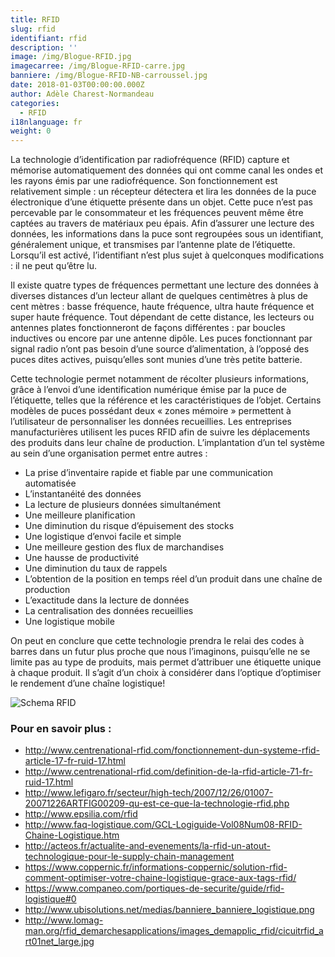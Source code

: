 ```yaml
---
title: RFID
slug: rfid
identifiant: rfid
description: ''
image: /img/Blogue-RFID.jpg
imagecarree: /img/Blogue-RFID-carre.jpg
banniere: /img/Blogue-RFID-NB-carroussel.jpg
date: 2018-01-03T00:00:00.000Z
author: Adèle Charest-Normandeau
categories:
  - RFID
i18nlanguage: fr
weight: 0
---
```


La technologie d’identification par radiofréquence (RFID) capture et mémorise automatiquement des données qui ont comme canal les ondes et les rayons émis par une radiofréquence. Son fonctionnement est relativement simple : un récepteur détectera et lira les données de la puce électronique d’une étiquette présente dans un objet. Cette puce n’est pas percevable par le consommateur et les fréquences peuvent même être captées au travers de matériaux peu épais. Afin d’assurer une lecture des données, les informations dans la puce sont regroupées sous un identifiant, généralement unique, et transmises par l’antenne plate de l’étiquette. Lorsqu’il est activé, l’identifiant n’est plus sujet à quelconques modifications : il ne peut qu’être lu. 

Il existe quatre types de fréquences permettant une lecture des données à diverses distances d’un lecteur allant de quelques centimètres à plus de cent mètres : basse fréquence, haute fréquence, ultra haute fréquence et super haute fréquence. Tout dépendant de cette distance, les lecteurs ou antennes plates fonctionneront de façons différentes : par boucles inductives ou encore par une antenne dipôle. Les puces fonctionnant par signal radio n’ont pas besoin d’une source d’alimentation, à l’opposé des puces dites actives, puisqu’elles sont munies d’une très petite batterie. 

Cette technologie permet notamment de récolter plusieurs informations, grâce à l’envoi d’une identification numérique émise par la puce de l’étiquette, telles que la référence et les caractéristiques de l’objet. Certains modèles de puces possédant deux « zones mémoire » permettent à l’utilisateur de personnaliser les données recueillies. Les entreprises manufacturières utilisent les puces RFID afin de suivre les déplacements des produits dans leur chaîne de production. L’implantation d’un tel système au sein d’une organisation permet entre autres : 

- La prise d’inventaire rapide et fiable par une communication automatisée
- L’instantanéité des données
- La lecture de plusieurs données simultanément
- Une meilleure planification
- Une diminution du risque d’épuisement des stocks
- Une logistique d’envoi facile et simple
- Une meilleure gestion des flux de marchandises
- Une hausse de productivité 
- Une diminution du taux de rappels 
- L’obtention de la position en temps réel d’un produit dans une chaîne de production
- L’exactitude dans la lecture de données 
- La centralisation des données recueillies
- Une logistique mobile

On peut en conclure que cette technologie prendra le relai des codes à barres dans un futur plus proche que nous l’imaginons, puisqu’elle ne se limite pas au type de produits, mais permet d’attribuer une étiquette unique à chaque produit. Il s’agit d’un choix à considérer dans l’optique d’optimiser le rendement d’une chaîne logistique!

![Schema RFID](/img/schema-RFID.png "Schema RFID")

### Pour en savoir plus :

- http://www.centrenational-rfid.com/fonctionnement-dun-systeme-rfid-article-17-fr-ruid-17.html
- http://www.centrenational-rfid.com/definition-de-la-rfid-article-71-fr-ruid-17.html
- http://www.lefigaro.fr/secteur/high-tech/2007/12/26/01007-20071226ARTFIG00209-qu-est-ce-que-la-technologie-rfid.php 
- http://www.epsilia.com/rfid
- http://www.faq-logistique.com/GCL-Logiguide-Vol08Num08-RFID-Chaine-Logistique.htm
- http://acteos.fr/actualite-and-evenements/la-rfid-un-atout-technologique-pour-le-supply-chain-management
- https://www.coppernic.fr/informations-coppernic/solution-rfid-comment-optimiser-votre-chaine-logistique-grace-aux-tags-rfid/
- https://www.companeo.com/portiques-de-securite/guide/rfid-logistique#0
- http://www.ubisolutions.net/medias/banniere_banniere_logistique.png
- http://www.lomag-man.org/rfid_demarchesapplications/images_demapplic_rfid/cicuitrfid_art01net_large.jpg


